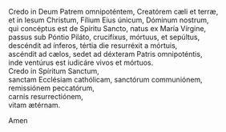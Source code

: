 Credo in Deum Patrem omnipoténtem, Creatórem cæli et terræ,  
et in Iesum Christum, Fílium Eius únicum, Dóminum nostrum,  
qui concéptus est de Spíritu Sancto, natus ex María Vírgine,  
passus sub Póntio Piláto, crucifíxus, mórtuus, et sepúltus,  
descéndit ad ínferos, tértia die resurréxit a mórtuis,  
ascéndit ad cælos, sedet ad déxteram Patris omnipoténtis,  
inde ventúrus est iudicáre vivos et mórtuos.  
Credo in Spíritum Sanctum,  
sanctam Ecclésiam cathólicam, sanctórum communiónem,  
remissiónem peccatórum,  
carnis resurrectiónem,  
vitam ætérnam.

Amen

